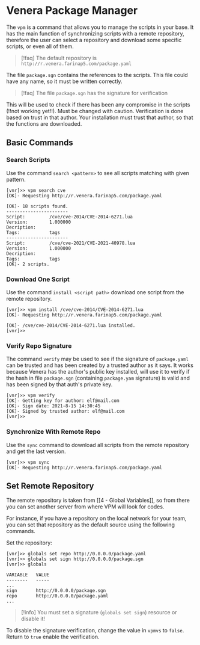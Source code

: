 # Venera Package Manager

The `vpm` is a command that allows you to manage the scripts in your base. It has the main function of synchronizing scripts with a remote repository, therefore the user can select a repository and download some specific scripts, or even all of them.

> [!faq] The default repository is `http://r.venera.farinap5.com/package.yaml`

The file `package.sgn` contains the references to the scripts. This file could have any name, so it must be written correctly.

>[!faq] The file `package.sgn` has the signature for verification

This will be used to check if there has been any compromise in the scripts (!!not working yet!!). Must be changed with caution. Verification is done based on trust in that author. Your installation must trust that author, so that the functions are downloaded.
## Basic Commands

### Search Scripts

Use the command `search <pattern>` to see all scripts matching with given pattern.

```
[vnr]>> vpm search cve
[OK]- Requesting http://r.venera.farinap5.com/package.yaml

[OK]- 18 scripts found.
-----------------------
Script:         /cve/cve-2014/CVE-2014-6271.lua
Version:        1.000000
Decription:
Tags:           tags
-----------------------
Script:         /cve/cve-2021/CVE-2021-40978.lua
Version:        1.000000
Decription:
Tags:           tags
[OK]- 2 scripts.
```

### Download One Script

Use the command `install <script path>` download one script from the remote repository.

```
[vnr]>> vpm install /cve/cve-2014/CVE-2014-6271.lua
[OK]- Requesting http://r.venera.farinap5.com/package.yaml

[OK]- /cve/cve-2014/CVE-2014-6271.lua installed.
[vnr]>>
```
### Verify Repo Signature

The command `verify` may be used to see if the signature of `package.yaml` can be trusted and has been created by a trusted author as it says. It works because Venera has the author's public key installed, will use it to verify if the hash in file `package.sgn` (containing `package.yam` signature) is valid and has been signed by that auth's private key.

```
[vnr]>> vpm verify
[OK]- Getting key for author: elf@mail.com
[OK]- Sign date: 2021-8-15 14:30:45
[OK]- Signed by trusted author: elf@mail.com
[vnr]>>
```

### Synchronize With Remote Repo

Use the `sync` command to download all scripts from the remote repository and get the last version.

```
[vnr]>> vpm sync
[OK]- Requesting http://r.venera.farinap5.com/package.yaml
```
## Set Remote Repository

The remote repository is taken from [[4 - Global Variables]], so from there you can set another server from where VPM will look for codes.

For instance, if you have a repository on the local network for your team, you can set that repository as the default source using the following commands.

Set the repository:

```
[vnr]>> globals set repo http://0.0.0.0/package.yaml
[vnr]>> globals set sign http://0.0.0.0/package.sgn
[vnr]>> globals

VARIABLE   VALUE
--------   -----
...
sign       http://0.0.0.0/package.sgn
repo       http://0.0.0.0/package.yaml
...
```

>[!info] You must set a signature (`globals set sign`) resource or disable it!

To disable the signature verification, change the value in `vpmvs` to `false`. Return to `true` enable the verification.
